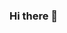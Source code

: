 ### Hi there 👋

<!--
**renyuanzhe/renyuanzhe** is a ✨ _special_ ✨ repository because its `README.md` (this file) appears on your GitHub profile.

Here are some ideas to get you started:

- 🌱 I’m currently learning computer vision...
- 📫 How to reach me: renyuanzhe715@163.com...
-->
